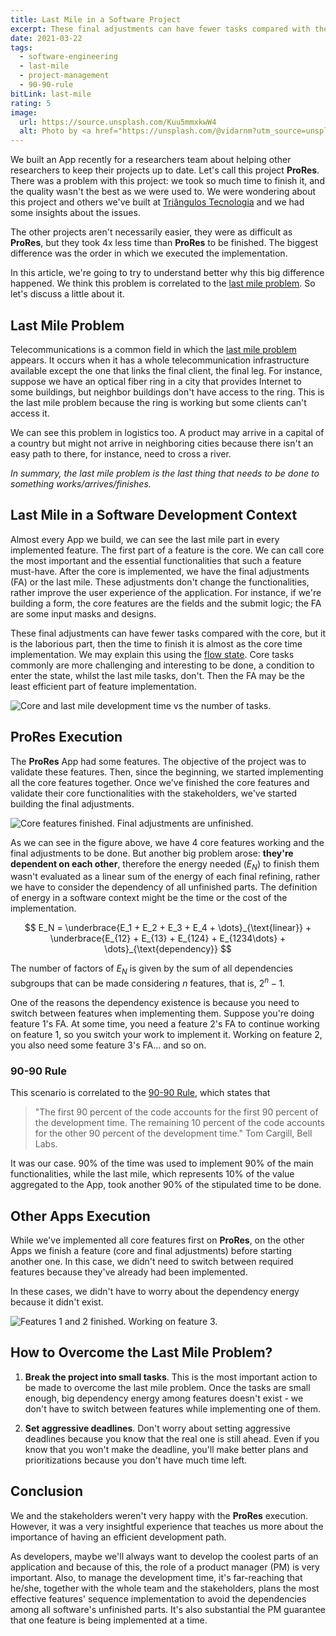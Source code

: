 ```yaml
---
title: Last Mile in a Software Project
excerpt: These final adjustments can have fewer tasks compared with the core, but it is the laborious part, then the time to finish it is almost as the core time implementation.
date: 2021-03-22
tags:
  - software-engineering
  - last-mile
  - project-management
  - 90-90-rule
bitLink: last-mile
rating: 5
image:
  url: https://source.unsplash.com/Kuu5mmxkwW4
  alt: Photo by <a href="https://unsplash.com/@vidarnm?utm_source=unsplash&amp;utm_medium=referral&amp;utm_content=creditCopyText">Vidar Nordli-Mathisen</a> on <a href="https://unsplash.com/s/photos/road?utm_source=unsplash&amp;utm_medium=referral&amp;utm_content=creditCopyText">Unsplash</a>
---
```


We built an App recently for a researchers team about helping other researchers to keep their projects up to date. Let's call this project **ProRes**. There was a problem with this project: we took so much time to finish it, and the quality wasn't the best as we were used to. We were wondering about this project and others we've built at [Triângulos Tecnologia](https://triangulostecnologia.com) and we had some insights about the issues.

The other projects aren't necessarily easier, they were as difficult as **ProRes**, but they took 4x less time than **ProRes** to be finished. The biggest difference was the order in which we executed the implementation.

In this article, we're going to try to understand better why this big difference happened. We think this problem is correlated to the [last mile problem](/zettelkasten/last-mile-problem). So let's discuss a little about it.

## Last Mile Problem

Telecommunications is a common field in which the [last mile problem](/zettelkasten/last-mile-problem) appears. It occurs when it has a whole telecommunication infrastructure available except the one that links the final client, the final leg. For instance, suppose we have an optical fiber ring in a city that provides Internet to some buildings, but neighbor buildings don't have access to the ring. This is the last mile problem because the ring is working but some clients can't access it.

We can see this problem in logistics too. A product may arrive in a capital of a country but might not arrive in neighboring cities because there isn't an easy path to there, for instance, need to cross a river.

_In summary, the last mile problem is the last thing that needs to be done to something works/arrives/finishes._

## Last Mile in a Software Development Context

Almost every App we build, we can see the last mile part in every implemented feature. The first part of a feature is the core. We can call core the most important and the essential functionalities that such a feature must-have. After the core is implemented, we have the final adjustments (FA) or the last mile. These adjustments don't change the functionalities, rather improve the user experience of the application. For instance, if we're building a form, the core features are the fields and the submit logic; the FA are some input masks and designs.

These final adjustments can have fewer tasks compared with the core, but it is the laborious part, then the time to finish it is almost as the core time implementation. We may explain this using the [flow state](/zettelkasten/flow-state-psychology). Core tasks commonly are more challenging and interesting to be done, a condition to enter the state, whilst the last mile tasks, don't. Then the FA may be the least efficient part of feature implementation.

![Core and last mile development time vs the number of tasks.](/images/articles/last-mile-in-a-software-project/last-mile-time-vs-tasks.png)

## ProRes Execution

The **ProRes** App had some features. The objective of the project was to validate these features. Then, since the beginning, we started implementing all the core features together. Once we've finished the core features and validate their core functionalities with the stakeholders, we've started building the final adjustments.

![Core features finished. Final adjustments are unfinished.](/images/articles/last-mile-in-a-software-project/last-mile-application-prores.png)

As we can see in the figure above, we have 4 core features working and the final adjustments to be done. But another big problem arose: **they're dependent on each other**, therefore the energy needed ($E_N$) to finish them wasn't evaluated as a linear sum of the energy of each final refining, rather we have to consider the dependency of all unfinished parts. The definition of energy in a software context might be the time or the cost of the implementation.

$$
E_N = \underbrace{E_1 + E_2 + E_3 + E_4 + \dots}_{\text{linear}} + \underbrace{E_{12} + E_{13} + E_{124} + E_{1234\dots} + \dots}_{\text{dependency}}
$$

The number of factors of $E_N$ is given by the sum of all dependencies subgroups that can be made considering $n$ features, that is, $2^n -1$.

One of the reasons the dependency existence is because you need to switch between features when implementing them. Suppose you're doing feature 1's FA. At some time, you need a feature 2's FA to continue working on feature 1, so you switch your work to implement it. Working on feature 2, you also need some feature 3's FA... and so on.

### 90-90 Rule

This scenario is correlated to the [90-90 Rule](/zettelkasten/the-90-90-rule), which states that

> "The first 90 percent of the code accounts for the first 90 percent of the development time. The remaining 10 percent of the code accounts for the other 90 percent of the development time." Tom Cargill, Bell Labs.

It was our case. 90% of the time was used to implement 90% of the main functionalities, while the last mile, which represents 10% of the value aggregated to the App, took another 90% of the stipulated time to be done.

## Other Apps Execution

While we've implemented all core features first on **ProRes**, on the other Apps we finish a feature (core and final adjustments) before starting another one. In this case, we didn't need to switch between required features because they've already had been implemented.

In these cases, we didn't have to worry about the dependency energy because it didn't exist.

![Features 1 and 2 finished. Working on feature 3.](/images/articles/last-mile-in-a-software-project/last-mile-application-other-apps.png)

## How to Overcome the Last Mile Problem?

1. **Break the project into small tasks**. This is the most important action to be made to overcome the last mile problem. Once the tasks are small enough, big dependency energy among features doesn't exist - we don't have to switch between features while implementing one of them.

1. **Set aggressive deadlines**. Don't worry about setting aggressive deadlines because you know that the real one is still ahead. Even if you know that you won't make the deadline, you'll make better plans and prioritizations because you don't have much time left.

## Conclusion

We and the stakeholders weren't very happy with the **ProRes** execution. However, it was a very insightful experience that teaches us more about the importance of having an efficient development path.

As developers, maybe we'll always want to develop the coolest parts of an application and because of this, the role of a product manager (PM) is very important. Also, to manage the development time, it's far-reaching that he/she, together with the whole team and the stakeholders, plans the most effective features' sequence implementation to avoid the dependencies among all software's unfinished parts. It's also substantial the PM guarantee that one feature is being implemented at a time.
